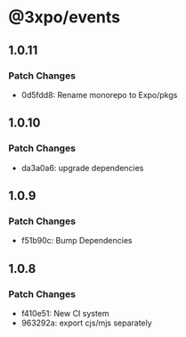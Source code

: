 # @3xpo/events

## 1.0.11

### Patch Changes

- 0d5fdd8: Rename monorepo to Expo/pkgs

## 1.0.10

### Patch Changes

- da3a0a6: upgrade dependencies

## 1.0.9

### Patch Changes

- f51b90c: Bump Dependencies

## 1.0.8

### Patch Changes

- f410e51: New CI system
- 963292a: export cjs/mjs separately
